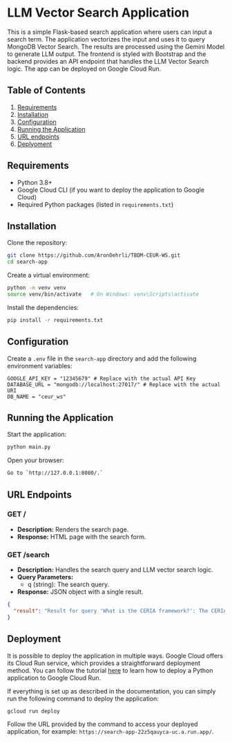 # LLM Vector Search Application
This is a simple Flask-based search application where users can input a search term. The application vectorizes the input and uses it to query MongoDB Vector Search. The results are processed using the Gemini Model to generate LLM output. The frontend is styled with Bootstrap and the backend provides an API endpoint that handles the LLM Vector Search logic. The app can be deployed on Google Cloud Run.

## Table of Contents

1. [Requirements](#requirements)
2. [Installation](#installation)
3. [Configuration](#configuration)
4. [Running the Application](#running-the-application)
5. [URL endpoints](#url-endpoints)
6. [Deplyoment](#deployment)

## Requirements
- Python 3.8+
- Google Cloud CLI (if you want to deploy the application to Google Cloud)
- Required Python packages (listed in `requirements.txt`)

## Installation

Clone the repository:
```sh
git clone https://github.com/AronOehrli/TBDM-CEUR-WS.git
cd search-app
```

Create a virtual environment:

```sh
python -m venv venv
source venv/bin/activate   # On Windows: venv\Scripts\activate
```

Install the dependencies:

```sh
pip install -r requirements.txt
```

## Configuration

Create a `.env` file in the `search-app` directory and add the following environment variables:

```env
GOOGLE_API_KEY = "12345679" # Replace with the actual API Key
DATABASE_URL = "mongodb://localhost:27017/" # Replace with the actual URI
DB_NAME = "ceur_ws"
```

## Running the Application

Start the application:

```sh
python main.py
```

Open your browser:

```sh
Go to `http://127.0.0.1:8080/.`
```

## URL Endpoints

### GET /
- **Description:** Renders the search page.
- **Response:** HTML page with the search form.

### GET /search
- **Description:** Handles the search query and LLM vector search logic.
- **Query Parameters:**
  - q (string): The search query.
- **Response:** JSON object with a single result.

```json
{
  "result": "Result for query 'What is the CERIA framework?': The CERIA framework is a framework for proactively identifying supply chain risks. It       analyzes causal relationships between events that lead to supply chain risks. The CERIA framework is discussed in the document \"Empowering Supply Chains Resilience: LLMs-Powered BN for Proactive Supply Chain Risk Identification.pdf\".  ('filename': 'Empowering Supply Chains Resilience: LLMs-Powered BN for Proactive Supply Chain Risk Identification.pdf', 'page_number': 3) \n"
}
```

## Deployment

It is possible to deploy the application in multiple ways. Google Cloud offers its Cloud Run service, which provides a straightforward deployment method. You can follow the tutorial [here](https://cloud.google.com/run/docs/quickstarts/build-and-deploy/deploy-python-service) to learn how to deploy a Python application to Google Cloud Run.

If everything is set up as described in the documentation, you can simply run the following command to deploy the application:

```sh
gcloud run deploy
```

Follow the URL provided by the command to access your deployed application, for example: `https://search-app-22z5qauyca-uc.a.run.app/`.